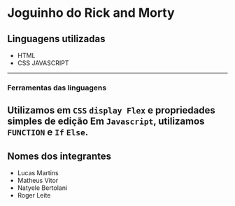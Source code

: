 # Joguinho do Rick and Morty
## Linguagens utilizadas 
- HTML
- CSS
JAVASCRIPT
---
### Ferramentas das linguagens

Utilizamos em `CSS` `display Flex` e propriedades simples de edição
Em `Javascript`, utilizamos `FUNCTION` e `If` `Else`.
---
## Nomes dos integrantes
- Lucas Martins
- Matheus Vitor
- Natyele Bertolani
- Roger Leite